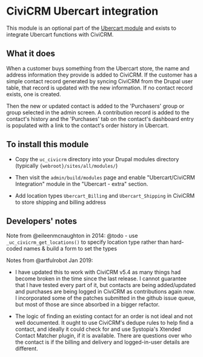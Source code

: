 # CiviCRM Ubercart integration

This module is an optional part of the [Ubercart
module](http://drupal.org/project/ubercart) and exists to integrate Ubercart
functions with CiviCRM.

## What it does

When a customer buys something from the Ubercart store, the name and address
information they provide is added to CiviCRM. If the customer has a simple
contact record generated by syncing CiviCRM from the Drupal user table, that
record is updated with the new information. If no contact record exists, one is
created.

Then the new or updated contact is added to the 'Purchasers' group or group
selected in the admin screen. A contribution record is added to the contact's
history and the 'Purchases' tab on the contact's dashboard entry is populated
with a link to the contact's order history in Ubercart.

## To install this module

- Copy the `uc_civicrm` directory into your Drupal modules directory
  (typically `{webroot}/sites/all/modules/`)

- Then visit the `admin/build/modules` page and enable "Ubercart/CiviCRM
  Integration" module in the "Ubercart - extra" section.

- Add location types `Ubercart_Billing` and `Ubercart_Shipping` in CiviCRM to
  store shipping and billing address

## Developers' notes

Note from @eileenmcnaughton in 2014: @todo - use `_uc_civicrm_get_locations()`
to specify location type rather than hard-coded names & build a form to set the
types

Notes from @artfulrobot Jan 2019:

- I have updated this to work with CiviCRM v5.4 as many things had become broken
  in the time since the last release. I cannot guarantee that I have tested
  every part of it, but contacts are being added/updated and purchases are being
  logged in CiviCRM as contributions again now. I incorporated some of the
  patches submitted in the github issue queue, but most of those are since
  absorbed in a bigger refactor.

- The logic of finding an existing contact for an order is not ideal and not
  well documented. It ought to use CiviCRM's dedupe rules to help find a
  contact, and ideally it could check for and use Systopia's Xtended Contact
  Matcher plugin, if it is available. There are questions over who the contact
  is if the billing and delivery and logged-in-user details are different.

